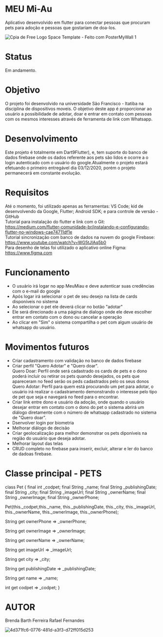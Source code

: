 # MEU Mi-Au
Aplicativo desenvolvido em flutter para conectar pessoas que procuram pets para adoção e pessoas que gostariam de doa-los.

![Cpia de Free Logo Space Template - Feito com PosterMyWall 1](https://user-images.githubusercontent.com/69700727/101115057-74d4de80-35c1-11eb-9cd7-253ab84da395.png)

# Status
Em andamento.

# Objetivo
O projeto foi desenvolvido na universidade São Francisco - Itatiba na disciplina de dispositivos moveis.
O objetivo deste app é proporcionar ao usuário a possibilidade de adotar, doar e entrar em contato com pessoas com os mesmos interesses através de ferramenta de link com Whatsapp.

# Desenvolvimento
Este projeto é totalmente em Dart9Flutter), e, tem suporte do banco de dados firebase onde os dados referente aos pets são lidos e ocorre a o login autenticado com o usuário do google.Atualmente o projeto estará efetuando o primeiro entregável dia 03/12/2020, porém o projeto permanecerá em constante evolução.

# Requisitos
Até o momento, foi utilizado apenas as ferramentas: VS Code; kid de desenvolvendo da Google, Flutter; Android SDK; e para controle de versão - GitHub <br>
Tutorial para instalação do flutter e link com o Git: https://medium.com/flutter-comunidade-br/instalando-e-configurando-flutter-no-windows-cae74711df1e <br>
Tutorial sincronização com banco de dados na nuvem do google Firebase: https://www.youtube.com/watch?v=WG5tJIAq5b0 <br>
Para desenho de telas foi utilizado o aplicativo online Figma: https://www.figma.com 

# Funcionamento
- O usuário irá logar no app MeuMiau e deve autenticar suas credências com o e-mail do google
- Após logar irá selecionar o pet de seu desejo na lista de cards disponíveis no sistema
- Ao selecionar o pet ele deverá clicar no botão "adotar"
- Ele será direcionado a uma página de dialogo onde ele deve escolher entrar em contato com o dono ou cancelar a operação
- Ao clicar em "Sim" o sistema compartilha o pet com algum usuário de whatsapp do usuário.

# Movimentos futuros
- Criar cadastramento com validação no banco de dados firebase<br>
- Criar perfil "Quero Adotar" e "Quero doar". <br>
  Quero Doar: Perfil onde será cadastrado os cards de pets e o dono poderá incluir ou retirar os pets quando desejados, os pets que apareceram no feed serão os peds       cadastrados pelo os seus donos<br>
  Quero Adotar: Perfil para quem está procurando um pet para adotar, o usuário irá realizar o cadastramento demonstrando o interesse pelo tipo de pet que seja e navegará no feed para o encontrar. <br>
- Criar link entre dono e usuário da adoção, onde quando o usuário desejar entrar em contato com o dono do pet o sistema abrirá um diálogo diretamente com o número de whatsapp cadastrado no sistema de "Quero doar".<br>
- Dsenvolver login por biometria<br>
- Melhorar diálogo de decisão<br>
- Criar geolocalização para melhor demonstrar os pets diponíveis na região do usuário que deseja adotar. <br>
- Melhorar layout das telas<br>
- CRUD completo no firebase para inserir, excluir, alterar e ler do banco de dadoas firebase. <br>

# Classe principal - PETS 

class Pet {
  final int _codpet;
  final String _name;
  final String _publishingDate;
  final String _city;
  final String _imageUrl;
  final String _ownerName;
  final String _ownerImage;
  final String _ownerPhone;

  Pet(this._codpet,this._name, this._publishingDate, this._city, this._imageUrl,
      this._ownerName, this._ownerImage, this._ownerPhone);

  String get ownerPhone => _ownerPhone;

  String get ownerImage => _ownerImage;

  String get ownerName => _ownerName;

  String get imageUrl => _imageUrl;

  String get city => _city;

  String get publishingDate => _publishingDate;

  String get name => _name;

  int get codpet => _codpet;
}

# AUTOR
Brenda Barth Ferreira 
Rafael Fernandes 

![4d371fc6-0776-481d-a3f3-d72ff015d253](https://user-images.githubusercontent.com/69700727/101116132-4821c680-35c3-11eb-97cc-f9a9ef5ff022.jpg)
